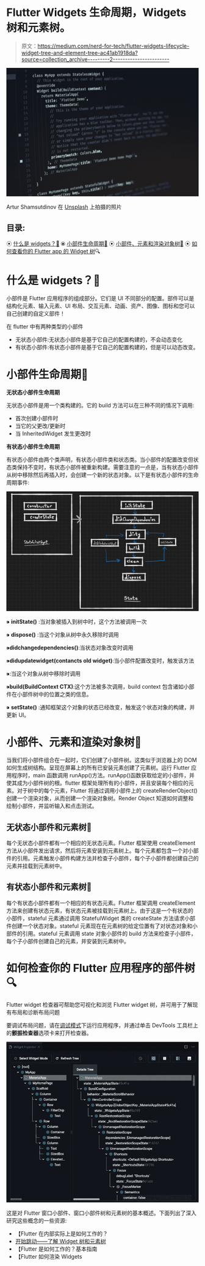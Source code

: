 # Flutter Widgets 生命周期，Widgets 树和元素树。

> 原文：<https://medium.com/nerd-for-tech/flutter-widgets-lifecycle-widget-tree-and-element-tree-ac41ab1918da?source=collection_archive---------2----------------------->

![](img/d3a2051f0cc4045978deff85aa846990.png)

Artur Shamsutdinov 在 [Unsplash](https://unsplash.com?utm_source=medium&utm_medium=referral) 上拍摄的照片

## **目录:**

⦿ [什么是 widgets？🎯](#01cc)
⦿ [小部件生命周期🧬](#aaaa)
⦿ [小部件、元素和渲染对象树🌲](#c9bf)
⦿ [如何查看你的 Flutter app 的 Widget 树](#1def)🔍

# 什么是 widgets？🎯

小部件是 Flutter 应用程序的组成部分。它们是 UI 不同部分的配置。部件可以是结构化元素、输入元素、UI 布局、交互元素、动画、资产、图像、图标和您可以自己创建的自定义部件！

在 flutter 中有两种类型的小部件

*   无状态小部件:无状态小部件是基于它自己的配置构建的，不会动态变化
*   有状态小部件:有状态小部件是基于它自己的配置构建的，但是可以动态改变。

# 小部件生命周期🧬

**无状态小部件生命周期**

无状态小部件是用一个类构建的。它的 build 方法可以在三种不同的情况下调用:

*   首次创建小部件时
*   当它的父更改/更新时
*   当 InheritedWidget 发生更改时

**有状态小部件生命周期**

有状态小部件由两个类声明，有状态小部件类和状态类。当小部件的配置改变但状态类保持不变时，有状态小部件被重新构建。需要注意的一点是，当有状态小部件从树中移除然后再插入时，会创建一个新的状态对象。以下是有状态小部件的生命周期事件:

![](img/8e293f1d5f878b2eeba19bbfeb9ee160.png)

⁍ **initState()** :当对象被插入到树中时，这个方法被调用一次

⁍ **dispose()** :当这个对象从树中永久移除时调用

⁍**didchangedependencies()**:当状态对象改变时调用

⁍**didupdatewidget(contancts old widget)**:当小部件配置改变时，触发该方法

⁍:当这个对象从树中移除时调用

⁍**build(BuildContext CTX)**:这个方法被多次调用，build context 包含诸如小部件在小部件树中的位置之类的信息。

⁍ **setState()** :通知框架这个对象的状态已经改变，触发这个状态对象的构建，并更新 UI。

# 小部件、元素和渲染对象树🌲

当我们将小部件组合在一起时，它们创建了小部件树。这类似于浏览器上的 DOM 如何生成树结构。呈现在屏幕上的所有已安装元素创建了元素树。运行 Flutter 应用程序时，main 函数调用 runApp()方法。runApp()函数获取给定的小部件，并使其成为小部件树的根。flutter 框架处理所有的小部件，并且安装每个相应的元素。对于树中的每个元素，Flutter 将通过调用小部件上的 createRenderObject()创建一个渲染对象，从而创建一个渲染对象树。Render Object 知道如何调整和绘制小部件，并监听输入和点击测试。

## 无状态小部件和元素树🍂

每个无状态小部件都有一个相应的无状态元素。Flutter 框架使用 createElement 方法从小部件发出请求，然后将元素安装到元素树上。每个元素都包含一个对小部件的引用。元素触发小部件构建方法并检查子小部件，每个子小部件都创建自己的元素并挂载到元素树中。

## 有状态小部件和元素树🌱

每个有状态小部件都有一个相应的有状态元素。Flutter 框架调用 createElement 方法来创建有状态元素，有状态元素被挂载到元素树上。由于这是一个有状态的
小部件，stateful 元素通过调用 StatefulWidget 类的 createState 方法请求小部件创建一个状态对象。stateful 元素现在在元素树的给定位置有了对状态对象和小部件的引用。stateful 元素调用 state 对象小部件的 build 方法来检查子小部件，每个子小部件创建自己的元素，并安装到元素树中。

# 如何检查你的 Flutter 应用程序的部件树🔍

Flutter widget 检查器可帮助您可视化和浏览 Flutter widget 树，并可用于了解现有布局和诊断布局问题

要调试布局问题，请在[调试模式](https://flutter.dev/docs/testing/build-modes#debug)下运行应用程序，并通过单击 DevTools 工具栏上的**颤振检查器**选项卡来打开检查器。

![](img/2fed5ffea2c2c0e1c895eca337b2dd28.png)

这是对 Flutter 窗口小部件、窗口小部件树和元素树的基本概述。下面列出了深入研究这些概念的一些资源:

*   【Flutter 在内部实际上是如何工作的？
*   [开始跳动——了解 Widget 树和元素树](https://www.youtube.com/watch?v=4W8eN_6mO2E)
*   【Flutter 是如何工作的？基本指南
*   【Flutter 如何渲染 Widgets